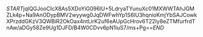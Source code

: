 $START$jqlQGJooCIcX8As5XDoYiG096lU+5LdryaTYunuXc01MXWWTAhJGMZLk4p+Na9AnODypBMV2wyywg0JqDWFwhYp1S6lU3hqnioKmjYbSAJCowkXPrzddGKzV3QWBiR2OkOax4ntLirK2uf6eAUpGcHrov6T22Iy8eZTMfurfrdTnAw/aDGy58Ze9Ug1DJFD/B4W0CDvv6pN1iuS7/ms+Pg==$END$